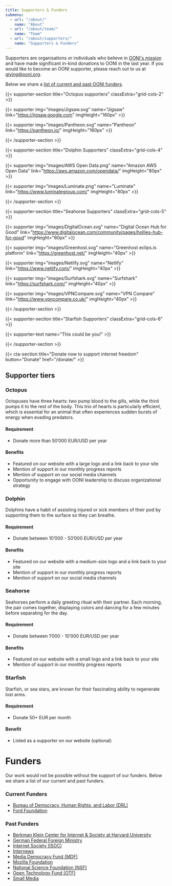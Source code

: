 ```yaml
---
title: Supporters & Funders
submenu:
  - url: "/about/"
    name: "About"
  - url: "/about/team/"
    name: "Team"
  - url: "/about/supporters/"
    name: "Supporters & Funders"
---
```


Supporters are organisations or individuals who believe in [OONI's mission](https://ooni.org/about/) and have made significant in-kind donations to OONI in the last year. If you would like to become an OONI supporter, please reach out to us at
giving@ooni.org.

Below we share a [list of current and past OONI funders](#funders).

{{< supporter-section title="Octopus supporters" classExtra="grid-cols-2" >}}

{{< supporter img="images/Jigsaw.svg" name="Jigsaw" link="https://jigsaw.google.com" imgHeight="160px" >}}

{{< supporter img="images/Pantheon.svg" name="Pantheon" link="https://pantheon.io/" imgHeight="160px" >}}

{{< /supporter-section >}}

{{< supporter-section title="Dolphin Supporters" classExtra="grid-cols-4" >}}

{{< supporter img="images/AWS Open Data.png" name="Amazon AWS Open Data" link="https://aws.amazon.com/opendata/" imgHeight="80px" >}}

{{< supporter img="images/Luminate.png" name="Luminate" link="https://www.luminategroup.com/" imgHeight="80px" >}}

{{< /supporter-section >}}

{{< supporter-section title="Seahorse Supporters" classExtra="grid-cols-5" >}}

{{< supporter img="images/DigitalOcean.svg" name="Digital Ocean Hub for Good" link="https://www.digitalocean.com/community/pages/hollies-hub-for-good" imgHeight="60px" >}}

{{< supporter img="images/Greenhost.svg" name="Greenhost eclips.is platform" link="https://greenhost.net/" imgHeight="40px" >}}

{{< supporter img="images/Netlify.svg" name="Netlify" link="https://www.netlify.com/" imgHeight="40px" >}}

{{< supporter img="images/Surfshark.svg" name="Surfshark" link="https://surfshark.com/" imgHeight="40px" >}}

{{< supporter img="images/VPNCompare.svg" name="VPN Compare" link="https://www.vpncompare.co.uk/" imgHeight="40px" >}}

{{< /supporter-section >}}

{{< supporter-section title="Starfish Supporters" classExtra="grid-cols-6" >}}

{{< supporter-text name="This could be you!" >}}

{{< /supporter-section >}}

{{< cta-section title="Donate now to support internet freedom" button="Donate" href="/donate/" >}}

## Supporter tiers

### Octopus

Octopuses have three hearts: two pump blood to the gills, while the third pumps
it to the rest of the body. This trio of hearts is particularly efficient, which
is essential for an animal that often experiences sudden bursts of energy when
evading predators.

#### Requirement

- Donate more than 50’000 EUR/USD per year

#### Benefits

- Featured on our website with a large logo and a link back to your site
- Mention of support in our monthly progress reports
- Mention of support on our social media channels
- Opportunity to engage with OONI leadership to discuss organizational strategy

### Dolphin

Dolphins have a habit of assisting injured or sick members of their pod by
supporting them to the surface so they can breathe.

#### Requirement

- Donate between 10’000 - 50’000 EUR/USD per year

#### Benefits

- Featured on our website with a medium-size logo and a link back to your site
- Mention of support in our monthly progress reports
- Mention of support on our social media channels

### Seahorse

Seahorses perform a daily greeting ritual with their partner. Each morning, the
pair comes together, displaying colors and dancing for a few minutes before
separating for the day.

#### Requirement

- Donate between 1’000 - 10’000 EUR/USD per year

#### Benefits

- Featured on our website with a small logo and a link back to your site
- Mention of support in our monthly progress reports

### Starfish

Starfish, or sea stars, are known for their fascinating ability to regenerate lost arms.

#### Requirement

- Donate 50+ EUR per month

#### Benefit

- Listed as a supporter on our website (optional)

# Funders

Our work would not be possible without the support of our funders. Below we share a list of our current and past funders.

### Current Funders

- [Bureau of Democracy, Human Rights, and Labor (DRL)](https://www.state.gov/bureaus-offices/under-secretary-for-civilian-security-democracy-and-human-rights/bureau-of-democracy-human-rights-and-labor/)
- [Ford Foundation](https://www.fordfoundation.org/)

### Past Funders

- [Berkman Klein Center for Internet & Society at Harvard University](https://cyber.harvard.edu/)
- [German Federal Foreign Ministry](https://www.auswaertiges-amt.de/)
- [Internet Society (ISOC)](https://www.internetsociety.org/)
- [Internews](https://internews.org/)
- [Media Democracy Fund (MDF)](https://mediademocracyfund.org/)
- [Mozilla Foundation](https://foundation.mozilla.org/)
- [National Science Foundation (NSF)](https://www.nsf.gov/)
- [Open Technology Fund (OTF)](https://www.opentech.fund/)
- [Small Media](https://smallmedia.org.uk/)
